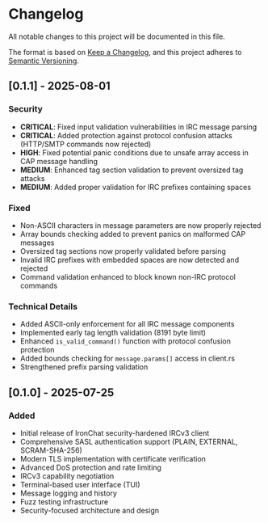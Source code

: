 # Changelog

All notable changes to this project will be documented in this file.

The format is based on [Keep a Changelog](https://keepachangelog.com/en/1.0.0/),
and this project adheres to [Semantic Versioning](https://semver.org/spec/v2.0.0.html).

## [0.1.1] - 2025-08-01

### Security
- **CRITICAL**: Fixed input validation vulnerabilities in IRC message parsing
- **CRITICAL**: Added protection against protocol confusion attacks (HTTP/SMTP commands now rejected)
- **HIGH**: Fixed potential panic conditions due to unsafe array access in CAP message handling
- **MEDIUM**: Enhanced tag section validation to prevent oversized tag attacks
- **MEDIUM**: Added proper validation for IRC prefixes containing spaces

### Fixed
- Non-ASCII characters in message parameters are now properly rejected
- Array bounds checking added to prevent panics on malformed CAP messages
- Oversized tag sections now properly validated before parsing
- Invalid IRC prefixes with embedded spaces are now detected and rejected
- Command validation enhanced to block known non-IRC protocol commands

### Technical Details
- Added ASCII-only enforcement for all IRC message components
- Implemented early tag length validation (8191 byte limit)
- Enhanced `is_valid_command()` function with protocol confusion protection
- Added bounds checking for `message.params[]` access in client.rs
- Strengthened prefix parsing validation

## [0.1.0] - 2025-07-25

### Added
- Initial release of IronChat security-hardened IRCv3 client
- Comprehensive SASL authentication support (PLAIN, EXTERNAL, SCRAM-SHA-256)  
- Modern TLS implementation with certificate verification
- Advanced DoS protection and rate limiting
- IRCv3 capability negotiation
- Terminal-based user interface (TUI)
- Message logging and history
- Fuzz testing infrastructure
- Security-focused architecture and design
